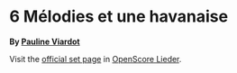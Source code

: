 
# 6 Mélodies et une havanaise

__By [Pauline Viardot](..)__

Visit the [official set page] in [OpenScore Lieder].

[official set page]: https://musescore.com/openscore-lieder-corpus/sets/5107407
[OpenScore Lieder]: https://musescore.com/openscore-lieder-corpus

